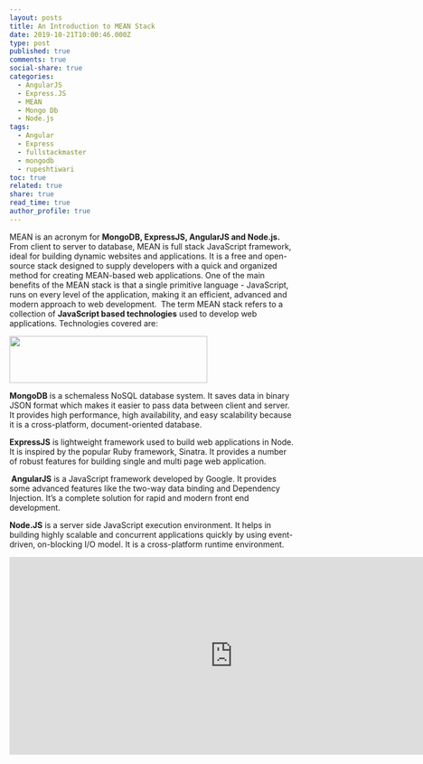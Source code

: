 ```yaml
---
layout: posts
title: An Introduction to MEAN Stack
date: 2019-10-21T10:00:46.000Z
type: post
published: true
comments: true
social-share: true
categories:
  - AngularJS
  - Express.JS
  - MEAN
  - Mongo Db
  - Node.js
tags:
  - Angular
  - Express
  - fullstackmaster
  - mongodb
  - rupeshtiwari
toc: true
related: true
share: true
read_time: true
author_profile: true
---
```


<p>MEAN is an acronym for <strong>MongoDB, ExpressJS, AngularJS and Node.js.</strong> From client to server to database, MEAN is full stack JavaScript framework, ideal for building dynamic websites and applications. It is a free and open-source stack designed to supply developers with a quick and organized method for creating MEAN-based web applications. One of the main benefits of the MEAN stack is that a single primitive language - JavaScript, runs on every level of the application, making it an efficient, advanced and modern approach to web development.  The term MEAN stack refers to a collection of <strong>JavaScript based technologies</strong> used to develop web applications. Technologies covered are:</p>
<p><img class="alignnone size-full wp-image-2627" src="{{ site.baseurl }}/assets/2019/10/OE-3.png" alt="" width="350" height="83" /></p>
<p><strong>MongoDB</strong> is a schemaless NoSQL database system. It saves data in binary JSON format which makes it easier to pass data between client and server. It provides high performance, high availability, and easy scalability because it is a cross-platform, document-oriented database.</p>
<p><strong>ExpressJS</strong> is lightweight framework used to build web applications in Node. It is inspired by the popular Ruby framework, Sinatra. It provides a number of robust features for building single and multi page web application.</p>
<p><strong> AngularJS</strong> is a JavaScript framework developed by Google. It provides some advanced features like the two-way data binding and Dependency Injection. It’s a complete solution for rapid and modern front end development.</p>
<p><strong>Node.JS</strong> is a server side JavaScript execution environment. It helps in building highly scalable and concurrent applications quickly by using event-driven, on-blocking I/O model. It is a cross-platform runtime environment.</p>
<p><iframe src="https://www.youtube.com/embed/fReXlw6iekU" width="790" height="350" frameborder="0" allowfullscreen="allowfullscreen"><span data-mce-type="bookmark" style="display: inline-block; width: 0px; overflow: hidden; line-height: 0;" class="mce_SELRES_start">﻿</span></iframe></p>
